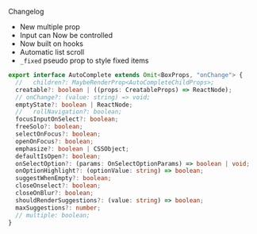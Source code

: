 Changelog

- New multiple prop
- Input can Now be controlled
- Now built on hooks
- Automatic list scroll
- `_fixed` pseudo prop to style fixed items

```ts
export interface AutoComplete extends Omit<BoxProps, "onChange"> {
  //   children?: MaybeRenderProp<AutoCompleteChildProps>;
  creatable?: boolean | ((props: CreatableProps) => ReactNode);
  // onChange?: (value: string) => void;
  emptyState?: boolean | ReactNode;
  //   rollNavigation?: boolean;
  focusInputOnSelect?: boolean;
  freeSolo?: boolean;
  selectOnFocus?: boolean;
  openOnFocus?: boolean;
  emphasize?: boolean | CSSObject;
  defaultIsOpen?: boolean;
  onSelectOption?: (params: OnSelectOptionParams) => boolean | void;
  onOptionHighlight?: (optionValue: string) => boolean;
  suggestWhenEmpty?: boolean;
  closeOnselect?: boolean;
  closeOnBlur?: boolean;
  shouldRenderSuggestions?: (value: string) => boolean;
  maxSuggestions?: number;
  // multiple: boolean;
}
```
